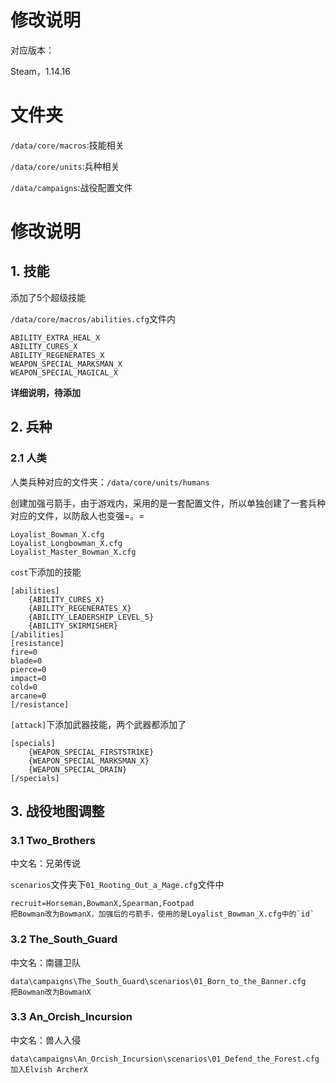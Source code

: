 # 修改说明

对应版本：

Steam，1.14.16

# 文件夹

`/data/core/macros`:技能相关

`/data/core/units`:兵种相关

`/data/campaigns`:战役配置文件

# 修改说明

## 1. 技能

添加了5个超级技能

`/data/core/macros/abilities.cfg`文件内

```
ABILITY_EXTRA_HEAL_X
ABILITY_CURES_X
ABILITY_REGENERATES_X
WEAPON_SPECIAL_MARKSMAN_X
WEAPON_SPECIAL_MAGICAL_X
```

**详细说明，待添加**

## 2. 兵种

### 2.1 人类

人类兵种对应的文件夹：`/data/core/units/humans`

创建加强弓箭手，由于游戏内，采用的是一套配置文件，所以单独创建了一套兵种对应的文件，以防敌人也变强=。=

```
Loyalist_Bowman_X.cfg
Loyalist_Longbowman_X.cfg
Loyalist_Master_Bowman_X.cfg
```

`cost`下添加的技能

```
[abilities]
    {ABILITY_CURES_X}
    {ABILITY_REGENERATES_X}
    {ABILITY_LEADERSHIP_LEVEL_5}
    {ABILITY_SKIRMISHER}
[/abilities]
[resistance]
fire=0
blade=0
pierce=0
impact=0
cold=0
arcane=0
[/resistance]
```

`[attack]`下添加武器技能，两个武器都添加了

```
[specials]
    {WEAPON_SPECIAL_FIRSTSTRIKE}
    {WEAPON_SPECIAL_MARKSMAN_X}
    {WEAPON_SPECIAL_DRAIN}
[/specials]
```

## 3. 战役地图调整

### 3.1 Two_Brothers

中文名：兄弟传说

`scenarios`文件夹下`01_Rooting_Out_a_Mage.cfg`文件中

```
recruit=Horseman,BowmanX,Spearman,Footpad
把Bowman改为BowmanX，加强后的弓箭手，使用的是Loyalist_Bowman_X.cfg中的`id`
```

### 3.2 The_South_Guard

中文名：南疆卫队

```
data\campaigns\The_South_Guard\scenarios\01_Born_to_the_Banner.cfg
把Bowman改为BowmanX
```

### 3.3 An_Orcish_Incursion

中文名：兽人入侵

```
data\campaigns\An_Orcish_Incursion\scenarios\01_Defend_the_Forest.cfg
加入Elvish ArcherX
```
